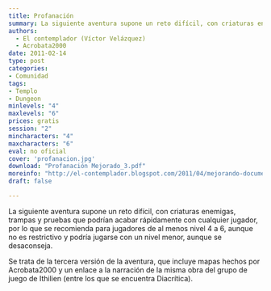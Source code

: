 ```yaml
---
title: Profanación
summary: La siguiente aventura supone un reto difícil, con criaturas enemigas, trampas y pruebas que podrían acabar rápidamente con cualquier jugador, por lo que se recomienda para jugadores de al menos nivel 4 a 6, aunque no es restrictivo y podría jugarse con un nivel menor, aunque se desaconseja.
authors:
  - El contemplador (Víctor Velázquez)
  - Acrobata2000
date: 2011-02-14
type: post
categories:
- Comunidad
tags:
- Templo
- Dungeon
minlevels: "4"
maxlevels: "6"
prices: gratis
session: "2"
mincharacters: "4"
maxcharacters: "6"
eval: no oficial
cover: 'profanacion.jpg'
download: "Profanación Mejorado_3.pdf"
moreinfo: "http://el-contemplador.blogspot.com/2011/04/mejorando-documentos-ii.html"
draft: false

---
```


La siguiente aventura supone un reto difícil, con criaturas enemigas, trampas y pruebas que podrían acabar rápidamente con cualquier jugador, por lo que se recomienda para jugadores de al menos nivel 4 a 6, aunque no es restrictivo y podría jugarse con un nivel menor, aunque se desaconseja.

Se trata de la tercera versión de la aventura, que incluye mapas hechos por Acrobata2000 y un enlace a la narración de la misma obra del grupo de juego de Ithilien (entre los
que se encuentra Diacrítica).
